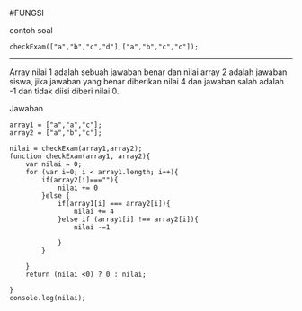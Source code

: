 #FUNGSI

contoh soal
```
checkExam(["a","b","c","d"],["a","b","c","c"]);

```
___
Array nilai  1 adalah sebuah jawaban benar dan nilai array 2 adalah jawaban siswa, jika jawaban yang benar diberikan nilai 4 dan jawaban salah adalah -1 dan tidak diisi diberi nilai 0. 

Jawaban
```
array1 = ["a","a","c"];
array2 = ["a","b","c"];

nilai = checkExam(array1,array2);
function checkExam(array1, array2){
    var nilai = 0;
    for (var i=0; i < array1.length; i++){
        if(array2[i]===""){
            nilai += 0
        }else {
            if(array1[i] === array2[i]){
                nilai += 4
            }else if (array1[i] !== array2[i]){
                nilai -=1

            }    
        }
         
    }
    return (nilai <0) ? 0 : nilai;
    
}
console.log(nilai);


```